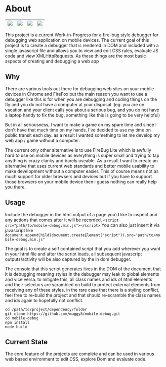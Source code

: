 # About

<table>
	<tr>
		<td>
			<img src="https://i.imgur.com/fzjaNpC.png">
		</td>
		<td>
			<img src="https://i.imgur.com/eJCz0px.png">
		</td>
		<td>
			<img src="https://i.imgur.com/0VSeXNi.png">
		</td>
		<td>
			<img src="https://i.imgur.com/RMLMIgh.png">
		</td>
	</tr>
</table>

This project is a current Work-in-Progress for a fire-bug style debugger for debugging web application on mobile devices. The current goal of this project is to create a debugger that is rendered in DOM and included with a single javascript file and allows you to view and edit CSS rules, evaluate JS code and view XMLHttpRequests. As these things are the most basic aspects of creating and debugging a web app

## Why

There are various tools out there for debugging web sites on your mobile devices in Chrome and FireFox but the main reason you want to use a debugger like this is for when you are debugging and coding things on the fly and you do not have a computer at your disposal. (eg: you are on vacation and your client calls you about a serious bug, and you do not have a laptop handy to fix the bug, something like this is going to be very helpful)

But in all seriousness, I want to make a game on my spare time and since I don't have that much time on my hands, I've decided to use my time on public transit each day. as a result I wanted something to let me develop my web app / game without a computer.

The current only other alternative is to use FireBug Lite which is awfully hard to use on mobile devices as everything is super small and trying to tap anything is crazy clunky and barely useable. As a result I want to create an alternative that uses current web standards and better mobile usability to make development without a computer easier. This of course means not as much support for older browsers and devices but if you have to support those browsers on your mobile device then i guess nothing can really help you there.

## Usage

Include the debugger in the html output of a page you'd like to inspect and any actions that comes after it will be recorded.
```<script src="path/to/mobile-debug.min.js"></script>```
You can also just insert it via javascript like
```document.appendChild(document.createElement("script")).src="path/to/mobile-debug.min.js"```

The goal is to create a self contained script that you add wherever you want in your html file and after the script loads, all subsequent javascript outputs/activity will be also captured by the in dom debugger.

The console that this script generates lives in the DOM of the document that it is debugging meaning styles in the debugger may leak to global elements and vice versa. to mitigate this, all class names and ids of html elements and their selectors are scrambled on build to protect external elements from receiving any of these styles. in the rare case that there is a styling conflict, feel free to re-build the project and that should re-scramble the class names and ids again to hopefully not conflict.
```
cd /path/to/project/dependency/folder
git clone https://github.com/muggy8/mobile-debug.git
cd mobile-debug
npm install
node build
```

## Current State

The core feature of the projects are complete and can be used in various web based environment to edit CSS, explore Dom and evaluate code.
